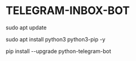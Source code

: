 # TELEGRAM-INBOX-BOT

sudo apt update

sudo apt install python3 python3-pip -y

pip install --upgrade python-telegram-bot
